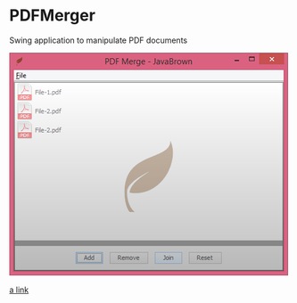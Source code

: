 PDFMerger
=========

Swing application to manipulate PDF documents


![Alt text](https://github.com/javabrown/PDFMerger/blob/master/icons/PdfMerger.png "PDF Merger UI")


[a link](https://github.com/javabrown/PDFMerger/blob/master/dist/PdfMerger.jar)